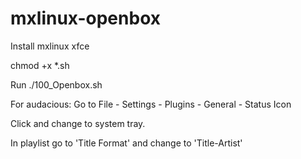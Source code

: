 # mxlinux-openbox

Install mxlinux xfce

chmod +x *.sh

Run ./100_Openbox.sh

For audacious: Go to File - Settings - Plugins - General - Status Icon

Click and change to system tray.

In playlist go to 'Title Format' and change to 'Title-Artist'
